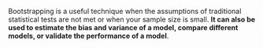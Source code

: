 Bootstrapping is a useful technique when the assumptions of traditional statistical tests are not met or when your sample size is small. **It can also be used to estimate the bias and variance of a model, compare different models, or validate the performance of a model**.